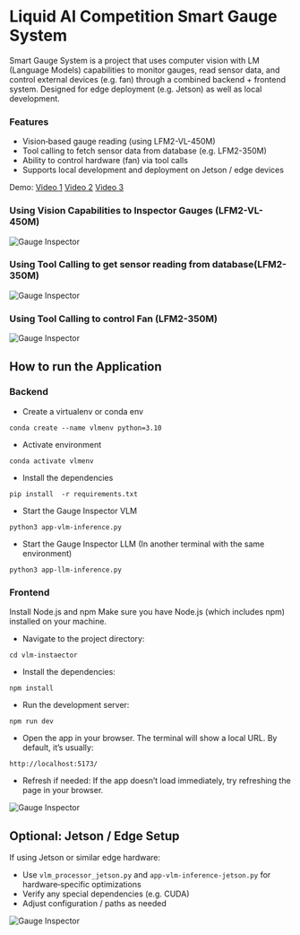 # Liquid AI Competition Smart Gauge System 
Smart Gauge System is a project that uses computer vision with LM (Language Models) capabilities to monitor gauges, read sensor data, and control external devices (e.g. fan) through a combined backend + frontend system. Designed for edge deployment (e.g. Jetson) as well as local development.

### Features
- Vision‐based gauge reading (using LFM2-VL-450M)
- Tool calling to fetch sensor data from database (e.g. LFM2-350M)
- Ability to control hardware (fan) via tool calls
- Supports local development and deployment on Jetson / edge devices

Demo: [Video 1](https://youtu.be/sJAFFJ6Rz6w) [Video 2](https://youtu.be/omaX1hHImjo) [Video 3](https://youtube.com/shorts/BjxGHmBQUnA)

### Using Vision Capabilities to Inspector Gauges (LFM2-VL-450M)
![Gauge Inspector](./assets/asset-full.png)

### Using Tool Calling to get sensor reading from database(LFM2-350M)
![Gauge Inspector](./assets/asset-sensor-reading.png)

### Using Tool Calling to control Fan (LFM2-350M)
![Gauge Inspector](./assets/asset-fan.png)
## How to run the Application

### Backend

- Create a virtualenv or conda env 

```
conda create --name vlmenv python=3.10
```
- Activate environment
```
conda activate vlmenv
```

- Install the dependencies
```
pip install  -r requirements.txt
```

- Start the Gauge Inspector VLM
```
python3 app-vlm-inference.py
```

- Start the Gauge Inspector LLM (In another terminal with the same environment)
```
python3 app-llm-inference.py
```

### Frontend 
Install Node.js and npm
Make sure you have Node.js (which includes npm) installed on your machine.

- Navigate to the project directory: 
```
cd vlm-instaector 
```

- Install the dependencies: 
```
npm install 
```

- Run the development server: 
```
npm run dev 
```

- Open the app in your browser. The terminal will show a local URL. By default, it’s usually:
```
http://localhost:5173/
```

- Refresh if needed: If the app doesn’t load immediately, try refreshing the page in your browser.


![Gauge Inspector](./assets/jetson-orin.jpg)
## Optional: Jetson / Edge Setup
If using Jetson or similar edge hardware:

- Use `vlm_processor_jetson.py` and `app-vlm-inference-jetson.py` for hardware‐specific optimizations
- Verify any special dependencies (e.g. CUDA)
- Adjust configuration / paths as needed

![Gauge Inspector](./assets/jetson.png)